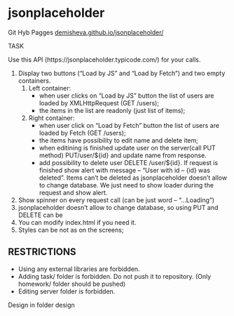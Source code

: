 # jsonplaceholder

<p>Git Hyb Pagges <a href="https://demisheva.github.io/jsonplaceholder/">demisheva.github.io/jsonplaceholder/</a></p

<h1>TASK</h1>

<p>Use this API (https://jsonplaceholder.typicode.com/) for your calls.</p>
<ol>
    <li>Display two buttons (“Load by JS” and “Load by Fetch”) and two empty containers. 
        <ol>
            <li>Left container:
                <ul>
                    <li>when user clicks on “Load by JS” button the list of users are loaded by XMLHttpRequest (GET /users);</li>
                    <li>the items in the list are readonly (just list of items); </li>
                </ul>
            </li>
            <li>Right container:
                <ul>
                    <li>when user click on “Load by Fetch” button the list of users are loaded by Fetch (GET /users);</li>
                    <li>the items have possibility to edit name and delete item;</li>
                    <li>when editining is finished update user on the server(call PUT method) PUT/user/${id} and update name from response.</li>
                    <li> add possibility to delete user DELETE /user/${id}. If request is finished show alert with message – “User with id – {id} was deleted”. Items can’t be deleted as jsonplaceholder doesn’t allow to change database. We just need to show loader during the request and show alert.</li>
                </ul>
            </li>
        </ol>
    </li>
    <li>Show spinner on every request call (can be just word – “...Loading”)</li>
    <li>jsonplaceholder doesn’t allow to change database, so using PUT and DELETE can be</li>
    <li>You can modify index.html if you need it.</li>
    <li>Styles can be not as on the screens;</li>
</ol>
<h2>RESTRICTIONS</h2>
<ul>
    <li>Using any external libraries are forbidden.</li>
    <li>Adding task/ folder is forbidden. Do not push it to repository. (Only homework/ folder should be pushed)</li>
    <li>Editing server folder is forbidden.</li>
</ul>
<p>Design in folder design</p>
